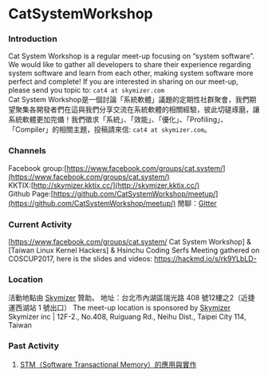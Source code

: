 # CatSystemWorkshop

### Introduction ###
Cat System Workshop is a regular meet-up focusing on “system software”. We would like to gather all developers to share their experience regarding system software and learn from each other, making system software more perfect and complete! If you are interested in sharing on our meet-up, please send you topic to: `cat4 at skymizer.com`  
Cat System Workshop是一個討論「系統軟體」議題的定期性社群聚會，我們期望聚集各開發者們在這與我們分享交流在系統軟體的相關經驗，彼此切磋琢磨，讓系統軟體更加完備！我們徵求「系統」、「效能」、「優化」、「Profiling」、「Compiler」的相關主題，投稿請來信: `cat4 at skymizer.com`。 

### Channels ### 
Facebook group:[https://www.facebook.com/groups/cat.system/](https://www.facebook.com/groups/cat.system/)     
KKTIX:[http://skymizer.kktix.cc/](http://skymizer.kktix.cc/)    
Github Page:[https://github.com/CatSystemWorkshop/meetup/](https://github.com/CatSystemWorkshop/meetup/) 
閒聊：[Gitter](https://gitter.im/CatSystemWorkshop/Lobby?utm_source=share-link&utm_medium=link&utm_campaign=share-link)


### Current Activity ### 
[https://www.facebook.com/groups/cat.system/ Cat System Workshop] & [Taiwan Linux Kernel Hackers] & Hsinchu Coding Serfs Meeting gathered on COSCUP2017,
here is the slides and videos: https://hackmd.io/s/rk9YLbLD-  

### Location ### 
活動地點由 [Skymizer](https://github.com/skymizer) 贊助。
地址：台北市內湖區瑞光路 408 號12樓之2（近捷運西湖站 1 號出口）
The meet-up location is sponsored by [Skymizer](https://github.com/skymizer)
Skymizer inc | 12F-2., No.408, Ruiguang Rd., Neihu Dist., Taipei City 114, Taiwan


### Past Activity ### 

01. [STM（Software Transactional Memory）的應用與實作](https://github.com/CatSystemWorkshop/meetup/blob/master/2016-03-08-STM-by-Cindy.md)

